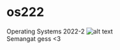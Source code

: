 # os222
Operating Systems 2022-2
![alt text](https://i.ibb.co/89MCTkj/spongebob.jpg)<br>
Semangat gess <3
